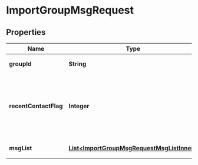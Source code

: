 

# ImportGroupMsgRequest


## Properties

| Name | Type | Description | Notes |
|------------ | ------------- | ------------- | -------------|
|**groupId** | **String** | 要导入消息的群 ID |  |
|**recentContactFlag** | **Integer** | 会话更新识别，为1的时候标识触发会话更新，默认不触发（avchatroom 群不支持）。 |  [optional] |
|**msgList** | [**List&lt;ImportGroupMsgRequestMsgListInner&gt;**](ImportGroupMsgRequestMsgListInner.md) | 导入的消息列表 |  |



